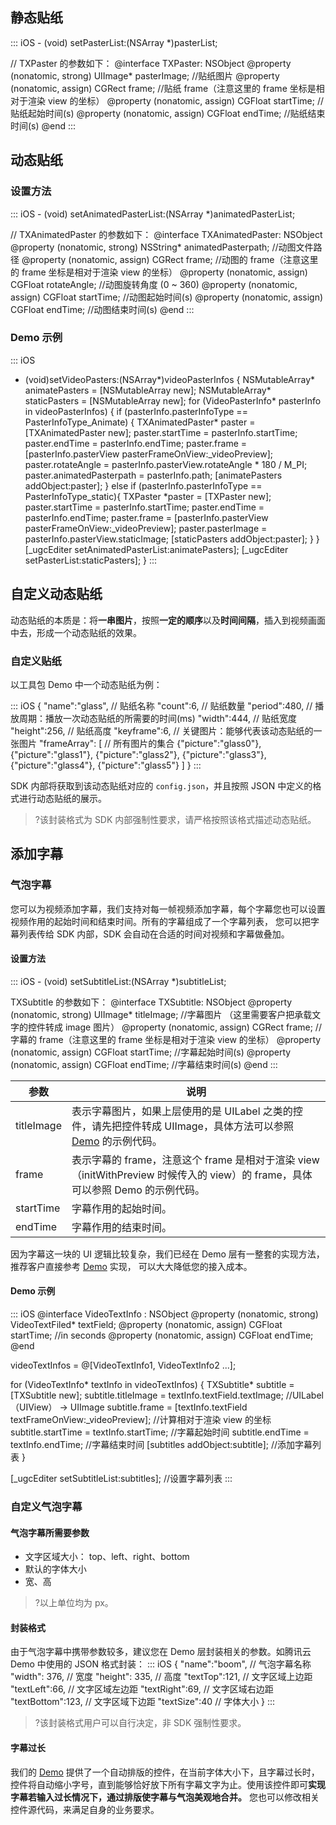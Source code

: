 



## 静态贴纸


<dx-codeblock>
::: iOS 
- (void) setPasterList:(NSArray *)pasterList;

// TXPaster 的参数如下：
@interface TXPaster: NSObject
@property (nonatomic, strong) UIImage*              pasterImage;    //贴纸图片
@property (nonatomic, assign) CGRect                frame;          //贴纸 frame（注意这里的 frame 坐标是相对于渲染 view 的坐标）
@property (nonatomic, assign) CGFloat               startTime;      //贴纸起始时间(s)
@property (nonatomic, assign) CGFloat               endTime;        //贴纸结束时间(s)
@end
:::
</dx-codeblock>

## 动态贴纸

### 设置方法

<dx-codeblock>
::: iOS 
- (void) setAnimatedPasterList:(NSArray *)animatedPasterList;

// TXAnimatedPaster 的参数如下：
@interface TXAnimatedPaster: NSObject
@property (nonatomic, strong) NSString*             animatedPasterpath;  //动图文件路径
@property (nonatomic, assign) CGRect                frame;          //动图的 frame（注意这里的 frame 坐标是相对于渲染 view 的坐标）
@property (nonatomic, assign) CGFloat               rotateAngle;    //动图旋转角度 (0 ~ 360)
@property (nonatomic, assign) CGFloat               startTime;      //动图起始时间(s)
@property (nonatomic, assign) CGFloat               endTime;        //动图结束时间(s)
@end
:::
</dx-codeblock>

### Demo 示例

<dx-codeblock>
::: iOS 

- (void)setVideoPasters:(NSArray*)videoPasterInfos
{
    NSMutableArray* animatePasters = [NSMutableArray new];
    NSMutableArray* staticPasters = [NSMutableArray new];
    for (VideoPasterInfo* pasterInfo in videoPasterInfos) {
        if (pasterInfo.pasterInfoType == PasterInfoType_Animate) {
            TXAnimatedPaster* paster = [TXAnimatedPaster new];
            paster.startTime = pasterInfo.startTime;
            paster.endTime = pasterInfo.endTime;
            paster.frame = [pasterInfo.pasterView pasterFrameOnView:_videoPreview];
            paster.rotateAngle = pasterInfo.pasterView.rotateAngle * 180 / M_PI;
            paster.animatedPasterpath = pasterInfo.path;
            [animatePasters addObject:paster];
        }
        else if (pasterInfo.pasterInfoType == PasterInfoType_static){
            TXPaster *paster = [TXPaster new];
            paster.startTime = pasterInfo.startTime;
            paster.endTime = pasterInfo.endTime;
            paster.frame = [pasterInfo.pasterView pasterFrameOnView:_videoPreview];
            paster.pasterImage = pasterInfo.pasterView.staticImage;
            [staticPasters addObject:paster];
        }
    }
    [_ugcEditer setAnimatedPasterList:animatePasters];
    [_ugcEditer setPasterList:staticPasters];
}
:::
</dx-codeblock>

## 自定义动态贴纸
动态贴纸的本质是：将**一串图片**，按照**一定的顺序**以及**时间间隔**，插入到视频画面中去，形成一个动态贴纸的效果。

### 自定义贴纸

以工具包 Demo 中一个动态贴纸为例：

<dx-codeblock>
::: iOS 
{
  "name":"glass",                        // 贴纸名称
  "count":6,                             // 贴纸数量
  "period":480,                          // 播放周期：播放一次动态贴纸的所需要的时间(ms)
  "width":444,                           // 贴纸宽度
  "height":256,                          // 贴纸高度
  "keyframe":6,                          // 关键图片：能够代表该动态贴纸的一张图片
  "frameArray": [                        // 所有图片的集合
                 {"picture":"glass0"},
                 {"picture":"glass1"},
                 {"picture":"glass2"},
                 {"picture":"glass3"},
                 {"picture":"glass4"},
                 {"picture":"glass5"}
               ]
}
:::
</dx-codeblock>

SDK 内部将获取到该动态贴纸对应的 `config.json`，并且按照 JSON 中定义的格式进行动态贴纸的展示。
>?该封装格式为 SDK 内部强制性要求，请严格按照该格式描述动态贴纸。

## 添加字幕
### 气泡字幕
您可以为视频添加字幕，我们支持对每一帧视频添加字幕，每个字幕您也可以设置视频作用的起始时间和结束时间。所有的字幕组成了一个字幕列表， 您可以把字幕列表传给 SDK 内部，SDK 会自动在合适的时间对视频和字幕做叠加。

#### 设置方法

<dx-codeblock>
::: iOS 
- (void) setSubtitleList:(NSArray *)subtitleList;

TXSubtitle 的参数如下：
@interface TXSubtitle: NSObject
@property (nonatomic, strong) UIImage*              titleImage;     //字幕图片   （这里需要客户把承载文字的控件转成 image 图片）
@property (nonatomic, assign) CGRect                frame;          //字幕的 frame（注意这里的 frame 坐标是相对于渲染 view 的坐标）
@property (nonatomic, assign) CGFloat               startTime;      //字幕起始时间(s)
@property (nonatomic, assign) CGFloat               endTime;        //字幕结束时间(s)
@end
:::
</dx-codeblock>

| 参数 | 说明 | 
|---------|---------|
| titleImage | 表示字幕图片，如果上层使用的是 UILabel 之类的控件，请先把控件转成 UIImage，具体方法可以参照 [Demo](#demo) 的示例代码。  | 
| frame | 表示字幕的 frame，注意这个 frame 是相对于渲染 view（initWithPreview 时候传入的 view）的 frame，具体可以参照 Demo 的示例代码。 | 
| startTime | 字幕作用的起始时间。   | 
| endTime | 字幕作用的结束时间。   | 


因为字幕这一块的 UI 逻辑比较复杂，我们已经在 Demo 层有一整套的实现方法，推荐客户直接参考 [Demo](https://cloud.tencent.com/document/product/1449/56977) 实现， 可以大大降低您的接入成本。

[](id:demo)
#### Demo 示例

<dx-codeblock>
::: iOS 
@interface VideoTextInfo : NSObject
@property (nonatomic, strong) VideoTextFiled* textField;
@property (nonatomic, assign) CGFloat startTime; //in seconds
@property (nonatomic, assign) CGFloat endTime;
@end

videoTextInfos = @[VideoTextInfo1, VideoTextInfo2 ...];

 for (VideoTextInfo* textInfo in videoTextInfos) {
        TXSubtitle* subtitle = [TXSubtitle new];
        subtitle.titleImage = textInfo.textField.textImage;  //UILabel（UIView） -> UIImage
        subtitle.frame = [textInfo.textField textFrameOnView:_videoPreview]; //计算相对于渲染 view 的坐标
        subtitle.startTime = textInfo.startTime;  //字幕起始时间
        subtitle.endTime = textInfo.endTime;      //字幕结束时间
        [subtitles addObject:subtitle];           //添加字幕列表
  }    
    
 [_ugcEditer setSubtitleList:subtitles];          //设置字幕列表
:::
</dx-codeblock>

### 自定义气泡字幕
#### 气泡字幕所需要参数
* 文字区域大小： top、left、right、bottom
* 默认的字体大小
* 宽、高

>?以上单位均为 px。

#### 封装格式
由于气泡字幕中携带参数较多，建议您在 Demo 层封装相关的参数。如腾讯云 Demo 中使用的 JSON 格式封装：
<dx-codeblock>
::: iOS 
{
  "name":"boom",     // 气泡字幕名称
  "width": 376,      // 宽度
  "height": 335,     // 高度
  "textTop":121,     // 文字区域上边距
  "textLeft":66,     // 文字区域左边距
  "textRight":69,    // 文字区域右边距
  "textBottom":123,  // 文字区域下边距
  "textSize":40      // 字体大小
}
:::
</dx-codeblock>

>?该封装格式用户可以自行决定，非 SDK 强制性要求。

#### 字幕过长
我们的 [Demo](https://cloud.tencent.com/document/product/1449/56977) 提供了一个自动排版的控件，在当前字体大小下，且字幕过长时，控件将自动缩小字号，直到能够恰好放下所有字幕文字为止。使用该控件即可**实现字幕若输入过长情况下，通过排版使字幕与气泡美观地合并。**
您也可以修改相关控件源代码，来满足自身的业务要求。 

